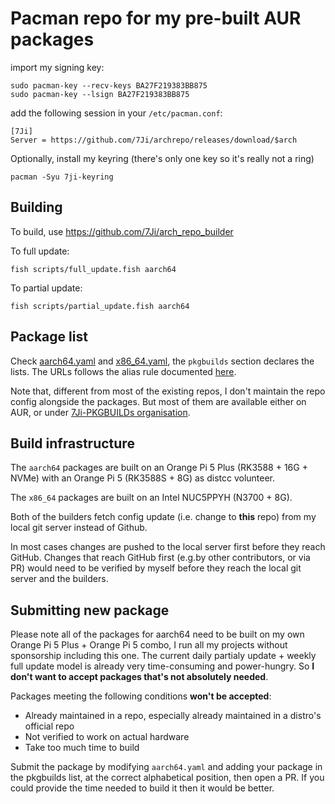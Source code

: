 # Pacman repo for my pre-built AUR packages


import my signing key:
```
sudo pacman-key --recv-keys BA27F219383BB875
sudo pacman-key --lsign BA27F219383BB875
```

add the following session in your `/etc/pacman.conf`:

```
[7Ji]
Server = https://github.com/7Ji/archrepo/releases/download/$arch
```

Optionally, install my keyring (there's only one key so it's really not a ring)
```
pacman -Syu 7ji-keyring
```

## Building
To build, use https://github.com/7Ji/arch_repo_builder

To full update:
```
fish scripts/full_update.fish aarch64
```
To partial update:
```
fish scripts/partial_update.fish aarch64
```

## Package list
Check [aarch64.yaml](aarch64.yaml) and [x86_64.yaml](x86_64.yaml), the `pkgbuilds` section declares the lists. The URLs follows the alias rule documented [here](https://github.com/7Ji/arch_repo_builder#config).

Note that, different from most of the existing repos, I don't maintain the repo config alongside the packages. But most of them are available either on AUR, or under [7Ji-PKGBUILDs organisation](https://github.com/7Ji-PKGBUILDs).

## Build infrastructure
The `aarch64` packages are built on an Orange Pi 5 Plus (RK3588 + 16G + NVMe) with an Orange Pi 5 (RK3588S + 8G) as distcc volunteer.

The `x86_64` packages are built on an Intel NUC5PPYH (N3700 + 8G).

Both of the builders fetch config update (i.e. change to **this** repo) from my local git server instead of Github. 

In most cases changes are pushed to the local server first before they reach GitHub. Changes that reach GitHub first (e.g.by other contributors, or via PR) would need to be verified by myself before they reach the local git server and the builders.

## Submitting new package
Please note all of the packages for aarch64 need to be built on my own Orange Pi 5 Plus + Orange Pi 5 combo, I run all my projects without sponsorship including this one. The current daily partialy update + weekly full update model is already very time-consuming and power-hungry. So **I don't want to accept packages that's not absolutely needed**. 

Packages meeting the following conditions **won't be accepted**:
  - Already maintained in a repo, especially already maintained in a distro's official repo
  - Not verified to work on actual hardware
  - Take too much time to build

Submit the package by modifying `aarch64.yaml` and adding your package in the pkgbuilds list, at the correct alphabetical position, then open a PR. If you could provide the time needed to build it then it would be better.
